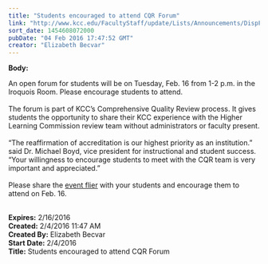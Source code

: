```yaml
---
title: "Students encouraged to attend CQR Forum"
link: "http://www.kcc.edu/FacultyStaff/update/Lists/Announcements/DispForm.aspx?ID=2155"
sort_date: 1454608072000
pubDate: "04 Feb 2016 17:47:52 GMT"
creator: "Elizabeth Becvar"
---
```


<div><b>Body:</b> <div class="ExternalClassF703E0D527E2481888917EA5134C360E"><p>​An open forum for students will be on Tuesday, Feb. 16 from 1-2 p.m. in the Iroquois Room. Please encourage students to attend.<br /><br />The forum is part of KCC’s Comprehensive Quality Review process. It gives students the opportunity to share their KCC experience with the Higher Learning Commission review team without administrators or faculty present. <br /><br />“The reaffirmation of accreditation is our highest priority as an institution.” said Dr. Michael Boyd, vice president for instructional and student success. “Your willingness to encourage students to meet with the CQR team is very important and appreciated.”<br /><br />Please share the <a href="/FacultyStaff/update/Documents/we%20want%20you%20flyer_2016.pdf">event flier</a> with your students and encourage them to attend on Feb. 16.<br /><br /></p></div></div>
<div><b>Expires:</b> 2/16/2016</div>
<div><b>Created:</b> 2/4/2016 11:47 AM</div>
<div><b>Created By:</b> Elizabeth Becvar</div>
<div><b>Start Date:</b> 2/4/2016</div>
<div><b>Title:</b> Students encouraged to attend CQR Forum</div>
